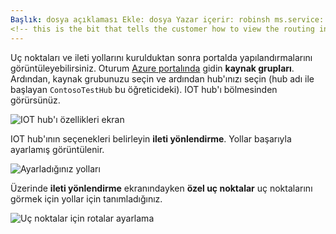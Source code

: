 ```yaml
---
Başlık: dosya açıklaması Ekle: dosya Yazar içerir: robinsh ms.service: IOT hub Hizmetleri: IOT hub ms.topic: ms.date içerir: 03/05/2019 ms.author: robinsh ms.custom: include file
<!-- this is the bit that tells the customer how to view the routing info they just set up -->
---
```


Uç noktaları ve ileti yollarını kurulduktan sonra portalda yapılandırmalarını görüntüleyebilirsiniz. Oturum [Azure portalında](https://portal.azure.com) gidin **kaynak grupları**. Ardından, kaynak grubunuzu seçin ve ardından hub'ınızı seçin (hub adı ile başlayan `ContosoTestHub` bu öğreticideki). IOT hub'ı bölmesinden görürsünüz.

![IOT hub'ı özellikleri ekran](./media/iot-hub-include-view-routing-in-portal/01-show-hub-properties.png)

IOT hub'ının seçenekleri belirleyin **ileti yönlendirme**. Yollar başarıyla ayarlamış görüntülenir.

![Ayarladığınız yolları](./media/iot-hub-include-view-routing-in-portal/02-show-message-routes.png)

Üzerinde **ileti yönlendirme** ekranındayken **özel uç noktalar** uç noktalarını görmek için yollar için tanımladığınız.

![Uç noktalar için rotalar ayarlama](./media/iot-hub-include-view-routing-in-portal/03-show-routing-endpoints.png)
